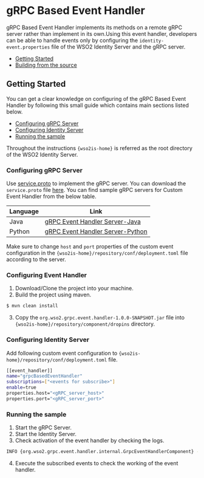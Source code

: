# gRPC Based Event Handler
gRPC Based Event Handler implements its methods on a remote gRPC server rather than implement in its own.Using this event handler, developers can be able to handle events only by configuring the `identity-event.properties` file of the WSO2 Identity Server and the gRPC server.
- [Getting Started](#getting-started)
- [Building from the source](#building-from-the-source)

## Getting Started
You can get a clear knowledge on configuring of the gRPC Based Event Handler by following this small guide which contains main sections listed below.

- [Configuring gRPC Server](#configuring-grpc-server)
- [Configuring Identity Server](#configuring-identity-server)
- [Running the sample](#running-the-sample)

Throughout the instructions `{wso2is-home}` is referred as the root directory of the WSO2 Identity Server.

### Configuring gRPC Server
Use [service.proto](https://github.com/NuwangaHerath/gRPC-Custom-Event-Handler/blob/main/src/main/resources/service.proto) to implement the gRPC server.
You can download the `service.proto` file [here](https://github.com/NuwangaHerath/gRPC-Custom-Event-Handler/releases/tag/v1.0.0).
You can find sample gRPC servers for Custom Event Handler from the below table.

| Language | Link |
| ------ | ------ |
| Java | [gRPC Event Handler Server-Java](https://github.com/NuwangaHerath/grpc-custom-event-handler-server) |
| Python | [gRPC Event Handler Server-Python](https://github.com/NuwangaHerath/grpc-event-handler-server-python)|

Make sure to change `host` and `port` properties of the custom event configuration in the `{wso2is-home}/repository/conf/deployment.toml` file according to the server.


### Configuring Event Handler
1. Download/Clone the project into your machine.
2. Build the project using maven.
```sh
$ mvn clean install
```
3. Copy the `org.wso2.grpc.event.handler-1.0.0-SNAPSHOT.jar` file into `{wso2is-home}/repository/component/dropins` directory.

### Configuring Identity Server
Add following custom event configuration to `{wso2is-home}/repository/conf/deployment.toml` file.
```sh
[[event_handler]]
name="grpcBasedEventHandler"
subscriptions=["<events for subscribe>"]
enable=true
properties.host="<gRPC_server_host>"
properties.port="<gRPC_server_port>"
```

### Running the sample
1. Start the gRPC Server.
2. Start the Identity Server.
3. Check activation of the event handler by checking the logs.
```sh
INFO {org.wso2.grpc.event.handler.internal.GrpcEventHandlerComponent} - gRPC event handler activated successfully.
```
4. Execute the subscribed events to check the working of the event handler.

